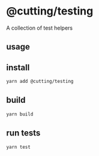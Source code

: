 # @cutting/testing

A collection of test helpers

## usage

## install 

```sh
yarn add @cutting/testing
```

## build

```sh
yarn build
```

## run tests

```sh
yarn test
```
